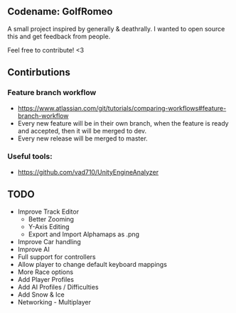 ## Codename: GolfRomeo

A small project inspired by generally & deathrally.
I wanted to open source this and get feedback from people.

Feel free to contribute! <3

## Contirbutions

### Feature branch workflow
* https://www.atlassian.com/git/tutorials/comparing-workflows#feature-branch-workflow
* Every new feature will be in their own branch, when the feature is ready and accepted, then it will be merged to dev.
* Every new release will be merged to master.

### Useful tools:
* https://github.com/vad710/UnityEngineAnalyzer

## TODO
* Improve Track Editor
    * Better Zooming
    * Y-Axis Editing
    * Export and Import Alphamaps as .png
* Improve Car handling
* Improve AI
* Full support for controllers
* Allow player to change default keyboard mappings
* More Race options
* Add Player Profiles
* Add AI Profiles / Difficulties
* Add Snow & Ice
* Networking - Multiplayer

